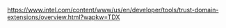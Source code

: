 https://www.intel.com/content/www/us/en/developer/tools/trust-domain-extensions/overview.html?wapkw=TDX
